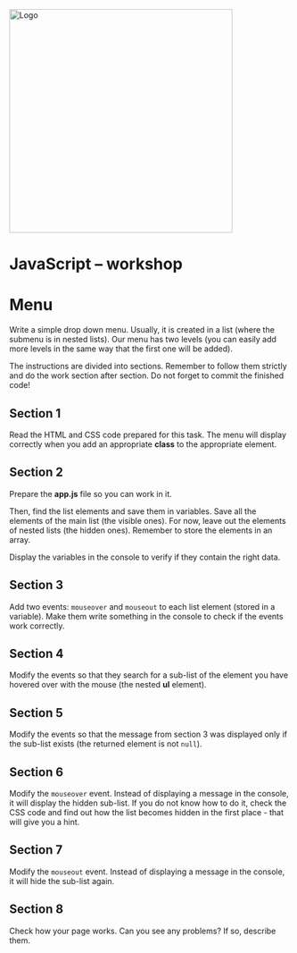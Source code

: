 <img alt="Logo" src="http://coderslab.pl/svg/logo-coderslab.svg" width="400">

# JavaScript &ndash; workshop
# Menu

Write a simple drop down menu. Usually, it is created in a list (where the submenu is in nested lists).
Our menu has two levels (you can easily add more levels in the same way that the first one will be added).

The instructions are divided into sections. Remember to follow them strictly and do the work section after section.
Do not forget to commit the finished code!

## Section 1
Read the HTML and CSS code prepared for this task. The menu will display correctly when you add an appropriate **class** to the appropriate element.  

## Section 2
Prepare the **app.js** file so you can work in it.

Then, find the list elements and save them in variables. Save all the elements of the main list (the visible ones). For now, leave out the elements of nested lists (the hidden ones). Remember to store the elements in an array.

Display the variables in the console to verify if they contain the right data.

## Section 3
Add two events: ```mouseover``` and ```mouseout``` to each list element (stored in a variable). Make them write something in the console to check if the events work correctly.

## Section 4
Modify the events so that they search for a sub-list of the element you have hovered over with the mouse (the nested **ul** element).

## Section 5
Modify the events so that the message from section 3 was displayed only if the sub-list exists (the returned element is not ```null```).

## Section 6
Modify the ```mouseover``` event. Instead of displaying a message in the console, it will display the hidden sub-list. If you do not know how to do it, check the CSS code and find out how the list becomes hidden in the first place - that will give you a hint.

## Section 7
Modify the ```mouseout``` event. Instead of displaying a message in the console, it will hide the sub-list again.

## Section 8
Check how your page works. Can you see any problems? If so, describe them.
